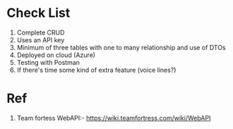# Check List
1. Complete CRUD
2. Uses an API key
3. Minimum of three tables with one to many relationship and use of DTOs
4. Deployed on cloud (Azure)
5. Testing with Postman
6. If there's time some kind of extra feature (voice lines?)

# Ref

1. Team fortess WebAPI:- https://wiki.teamfortress.com/wiki/WebAPI
